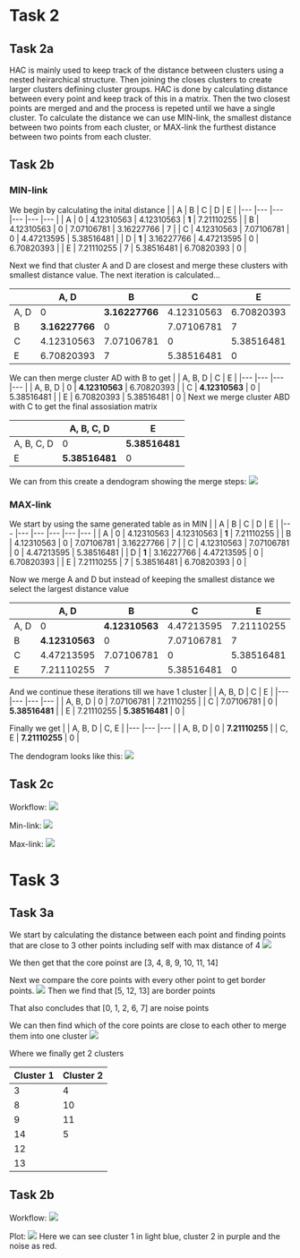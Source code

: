 # Task 2
## Task 2a
HAC is mainly used to keep track of the distance between clusters using a nested heirarchical structure. Then joining the closes clusters to create larger clusters defining cluster groups. HAC is done by calculating distance between every point and keep track of this in a matrix. Then the two closest points are merged and and the process is repeted until we have a single cluster. To calculate the distance we can use MIN-link, the smallest distance between two points from each cluster, or MAX-link the furthest distance between two points from each cluster.

## Task 2b
### MIN-link
We begin by calculating the inital distance
|   	| A 	| B 	| C 	| D 	| E 	|
|---	|---	|---	|---	|---	|---	|
| A 	| 0 	| 4.12310563 	| 4.12310563 	| **1** 	| 7.21110255 	|
| B 	| 4.12310563 	| 0 	| 7.07106781 	| 3.16227766 	| 7 	|
| C 	| 4.12310563 	| 7.07106781 	| 0 	| 4.47213595 	| 5.38516481 	|
| D 	| **1** 	| 3.16227766 	| 4.47213595 	| 0 	| 6.70820393 	|
| E 	| 7.21110255 	| 7 	| 5.38516481 	| 6.70820393 	| 0 	|

Next we find that cluster A and D are closest and merge these clusters with smallest distance value. The next iteration is calculated...

|   	| A, D 	| B 	| C 	| E 	|
|---	|---	|---	|---	|---	|
| A, D 	| 0 	| **3.16227766** 	| 4.12310563 	| 6.70820393 	|
| B 	| **3.16227766** 	| 0 	| 7.07106781 	| 7 	|
| C 	| 4.12310563 	| 7.07106781 	| 0 	| 5.38516481 	|
| E 	| 6.70820393 	| 7 	| 5.38516481 	| 0 	|

We can then merge cluster AD with B to get
|   	| A, B, D 	| C 	| E 	|
|---	|---	|---	|---	|
| A, B, D 	| 0 	| **4.12310563** 	| 6.70820393 	|
| C 	| **4.12310563** 	| 0 	| 5.38516481 	|
| E 	| 6.70820393 	| 5.38516481 	| 0 	|
Next we merge cluster ABD with C to get the final assosiation matrix

|   	| A, B, C, D 	| E 	|
|---	|---	|---	|
| A, B, C, D 	| 0 	| **5.38516481** 	|
| E 	| **5.38516481** 	| 0 	|

We can from this create a dendogram showing the merge steps:
![](assets/hac_dendo_min.png)

### MAX-link
We start by using the same generated table as in MIN
|   	| A 	| B 	| C 	| D 	| E 	|
|---	|---	|---	|---	|---	|---	|
| A 	| 0 	| 4.12310563 	| 4.12310563 	| **1** 	| 7.21110255 	|
| B 	| 4.12310563 	| 0 	| 7.07106781 	| 3.16227766 	| 7 	|
| C 	| 4.12310563 	| 7.07106781 	| 0 	| 4.47213595 	| 5.38516481 	|
| D 	| **1** 	| 3.16227766 	| 4.47213595 	| 0 	| 6.70820393 	|
| E 	| 7.21110255 	| 7 	| 5.38516481 	| 6.70820393 	| 0 	|

Now we merge A and D but instead of keeping the smallest distance we select the largest distance value

|   	| A, D 	| B 	| C 	| E 	|
|---	|---	|---	|---	|---	|
| A, D 	| 0 	| **4.12310563** 	| 4.47213595 	| 7.21110255 	|
| B 	| **4.12310563** 	| 0 	| 7.07106781 	| 7 	|
| C 	| 4.47213595 	| 7.07106781 	| 0 	| 5.38516481 	|
| E 	| 7.21110255 	| 7 	| 5.38516481 	| 0 	|

And we continue these iterations till we have 1 cluster
|   	| A, B, D 	| C 	| E 	|
|---	|---	|---	|---	|
| A, B, D 	| 0 	| 7.07106781 	| 7.21110255 	|
| C 	| 7.07106781 	| 0 	| **5.38516481** 	|
| E 	| 7.21110255 	| **5.38516481** 	| 0 	|

Finally we get 
|   	| A, B, D 	| C, E 	|
|---	|---	|---	|
| A, B, D 	| 0 	| **7.21110255** 	|
| C, E 	| **7.21110255** 	| 0 	|

The dendogram looks like this:
![](assets/hac_dendo_max.png)

## Task 2c
Workflow:
![](assets/2_workflow.png)

Min-link:
![](assets/hac.png)

Max-link:
![](assets/hac_max.png)


# Task 3
## Task 3a
We start by calculating the distance between each point and finding points that are close to 3 other points including self with max distance of 4
![](assets/sc.png)

We then get that the core poinst are [3, 4, 8, 9, 10, 11, 14]

Next we compare the core points with every other point to get border points.
![](assets/border.png)
Then we find that [5, 12, 13] are border points

That also concludes that [0, 1, 2, 6, 7] are noise points

We can then find which of the core points are close to each other to merge them into one cluster
![](assets/merge_core.png)

Where we finally get 2 clusters

| Cluster 1 | Cluster 2 |
| --------- | --------- |
| 3         | 4         |
| 8         | 10        |
| 9         | 11        |
| 14        | 5         |
| 12        |           |
| 13        |           |

## Task 2b
Workflow:
![](assets/dbscan.png)

Plot:
![](assets/plot.png)
Here we can see cluster 1 in light blue, cluster 2 in purple and the noise as red.